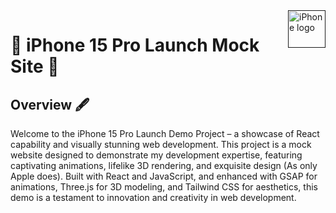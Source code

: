 <a href="">
    <img src="https://th.bing.com/th/id/OIP.SWrf9ShmAkXcqLOeF1dBNwHaE8?rs=1&pid=ImgDetMain" alt="iPhone logo" title="Apple iPhone 15 Pro" align="right" height="60" />
</a>

# :iphone: iPhone 15 Pro Launch Mock Site :iphone: #

## Overview :fountain_pen: ##
Welcome to the iPhone 15 Pro Launch Demo Project – a showcase of React capability and visually stunning web development. This project is a mock website designed to demonstrate my development expertise, featuring captivating animations, lifelike 3D rendering, and exquisite design (As only Apple does). Built with React and JavaScript, and enhanced with GSAP for animations, Three.js for 3D modeling, and Tailwind CSS for aesthetics, this demo is a testament to innovation and creativity in web development.
